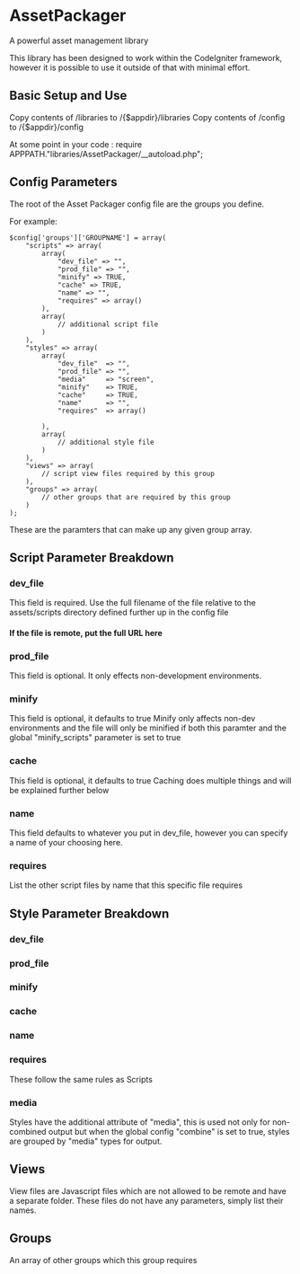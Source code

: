 AssetPackager
=============

A powerful asset management library

This library has been designed to work within the CodeIgniter framework, however it is possible to use it outside of that with minimal effort.


Basic Setup and Use
-------------------

Copy contents of /libraries to /{$appdir}/libraries
Copy contents of /config to /{$appdir}/config

At some point in your code : require APPPATH."libraries/AssetPackager/__autoload.php";

Config Parameters
-----------------

The root of the Asset Packager config file are the groups you define.

For example:

	$config['groups']['GROUPNAME'] = array(
		"scripts" => array(
			array(
				"dev_file" => "", 
	            "prod_file" => "", 
	            "minify" => TRUE,
	            "cache" => TRUE,
	            "name" => "",
	            "requires" => array()
			),
			array(
				// additional script file
			)
		),
		"styles" => array(
			array(
				"dev_file"  => "",
	            "prod_file" => "",
	            "media"     => "screen",
	            "minify"    => TRUE,
	            "cache"     => TRUE,
	            "name"      => "",
	            "requires"  => array()

			),
			array(
				// additional style file
			)
		),
		"views" => array(
			// script view files required by this group
		),
		"groups" => array(
			// other groups that are required by this group
		)
	);

These are the paramters that can make up any given group array.


Script Parameter Breakdown
--------------------------

### dev_file
This field is required.  Use the full filename of the file relative to the assets/scripts
directory defined further up in the config file
#### If the file is remote, put the full URL here

### prod_file
This field is optional.  It only effects non-development environments.

### minify
This field is optional, it defaults to true
Minify only affects non-dev environments and the file will only be minified if both
this paramter and the global "minify_scripts" parameter is set to true

### cache
This field is optional, it defaults to true
Caching does multiple things and will be explained further below

### name
This field defaults to whatever you put in dev_file, however you can specify a
name of your choosing here.

### requires
List the other script files by name that this specific file requires


Style Parameter Breakdown
------------------------

### dev_file
### prod_file
### minify
### cache
### name
### requires
These follow the same rules as Scripts

### media
Styles have the additional attribute of "media", this is used not only for non-combined output but
when the global config "combine" is set to true, styles are grouped by "media" types for output.

Views
-----

View files are Javascript files which are not allowed to be remote and have a separate folder.
These files do not have any parameters, simply list their names.

Groups
------

An array of other groups which this group requires
